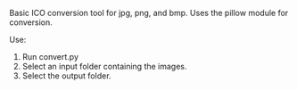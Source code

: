 Basic ICO conversion tool for jpg, png, and bmp. Uses the pillow module for conversion. 

Use:
1. Run convert.py
2. Select an input folder containing the images.
3. Select the output folder.



